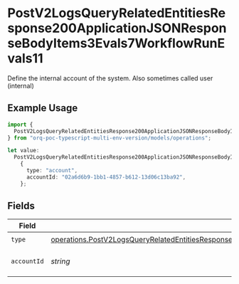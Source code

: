 # PostV2LogsQueryRelatedEntitiesResponse200ApplicationJSONResponseBodyItems3Evals7WorkflowRunEvals11

Define the internal account of the system. Also sometimes called user (internal)

## Example Usage

```typescript
import {
  PostV2LogsQueryRelatedEntitiesResponse200ApplicationJSONResponseBodyItems3Evals7WorkflowRunEvals11,
} from "orq-poc-typescript-multi-env-version/models/operations";

let value:
  PostV2LogsQueryRelatedEntitiesResponse200ApplicationJSONResponseBodyItems3Evals7WorkflowRunEvals11 =
    {
      type: "account",
      accountId: "02a6d6b9-1bb1-4857-b612-13d06c13ba92",
    };
```

## Fields

| Field                                                                                                                                                                                                                                                  | Type                                                                                                                                                                                                                                                   | Required                                                                                                                                                                                                                                               | Description                                                                                                                                                                                                                                            |
| ------------------------------------------------------------------------------------------------------------------------------------------------------------------------------------------------------------------------------------------------------ | ------------------------------------------------------------------------------------------------------------------------------------------------------------------------------------------------------------------------------------------------------ | ------------------------------------------------------------------------------------------------------------------------------------------------------------------------------------------------------------------------------------------------------ | ------------------------------------------------------------------------------------------------------------------------------------------------------------------------------------------------------------------------------------------------------ |
| `type`                                                                                                                                                                                                                                                 | [operations.PostV2LogsQueryRelatedEntitiesResponse200ApplicationJSONResponseBodyItems3Evals7WorkflowRunEvals11Type](../../models/operations/postv2logsqueryrelatedentitiesresponse200applicationjsonresponsebodyitems3evals7workflowrunevals11type.md) | :heavy_check_mark:                                                                                                                                                                                                                                     | N/A                                                                                                                                                                                                                                                    |
| `accountId`                                                                                                                                                                                                                                            | *string*                                                                                                                                                                                                                                               | :heavy_check_mark:                                                                                                                                                                                                                                     | The id of the resource                                                                                                                                                                                                                                 |